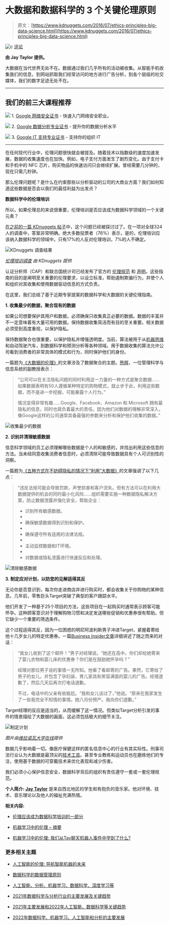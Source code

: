 # 大数据和数据科学的 3 个关键伦理原则

> 原文：[https://www.kdnuggets.com/2016/07/ethics-principles-big-data-science.html](https://www.kdnuggets.com/2016/07/ethics-principles-big-data-science.html)

![c](../Images/3d9c022da2d331bb56691a9617b91b90.png) [评论](#comments)

**由 Jay Taylor 提供。**

大数据在当代世界无处不在。数据通过我们几乎所有的活动被收集。从智能手机收集我们的信息，到网站抓取我们经常访问的地方进行广告分析，到各个层级的社交媒体，我们的数字足迹无处不在。

* * *

## 我们的前三大课程推荐

![](../Images/0244c01ba9267c002ef39d4907e0b8fb.png) 1. [Google 网络安全证书](https://www.kdnuggets.com/google-cybersecurity) - 快速入门网络安全职业。

![](../Images/e225c49c3c91745821c8c0368bf04711.png) 2. [Google 数据分析专业证书](https://www.kdnuggets.com/google-data-analytics) - 提升你的数据分析水平

![](../Images/0244c01ba9267c002ef39d4907e0b8fb.png) 3. [Google IT 支持专业证书](https://www.kdnuggets.com/google-itsupport) - 支持你的组织 IT

* * *

在任何现代行业中，伦理问题很快就会被提及。随着技术以指数级的速度加速发展，数据的收集速度也在加快。例如，电子支付方面发生了剧烈变化。由于支付卡和手机中的 NFC 芯片，购买物品的快速访问只会继续扩展。曾经需要几分钟的，现在只需几秒钟。

那么伦理问题呢？是什么在约束那些以分析驱动的公司的大商业方面？我们如何知道这些数据是否会以我们的最佳利益为出发点？

**数据科学中的伦理培训**

所以，如果伦理总的来说很重要，伦理培训是否应该成为数据科学领域的一个关键元素？

[在之前的一篇 KDnuggets 帖子](/2015/11/poll-ethics-part-data-science-training.html)中，这个问题已经被探讨过了。在一项对全球324人的调查中，答案非常明确。绝大多数投票者（76%）表示，是的，伦理培训应该纳入数据科学的领域中。只有17%的人反对伦理培训，7%的人不确定。

![KDnuggets 调查结果](../Images/44dff0f4bcccf0550e1d8c946ef8f1bd.png)

*[伦理培训调查](/polls/2015/data-science-ethics-training.html) 由 KDnuggets 提供*

认证分析师（CAP）和联合国统计司已经发布了官方的 [伦理规范](https://www.certifiedanalytics.org/ethics.php) 和 [声明](http://unstats.un.org/unsd/dnss/docViewer.aspx?docID=93#start)。这些指南的目的是阐明至关重要的伦理要求，以设立标准，帮助遏制欺骗行为，并使个人和组织对其收集和使用数据驱动信息的方式负责。

在这里，我们总结了基于近期专家提案的数据科学和大数据的关键伦理指南。

**1\. 收集最少的数据，聚合现有的数据**

如果公司想要保护其用户和数据，必须确保只收集真正必要的数据。数据的丰富并不一定意味着有大量可用的数据。保持数据收集简洁而有目的至关重要。相关数据必须受到高度重视，以保护隐私。

保持数据聚合也很重要，以保护隐私并增强透明度。当前，算法被用于从[机器思维](/2016/06/ethics-machine-learning-mlconf.html)和自动驾驶汽车，到数据科学和预测分析等各种领域。用于数据收集的算法允许公司看到消费者的非常具体的模式和行为，同时保护他们的身份。

一篇题为[《大数据的伦理》](http://www.forbes.com/sites/emc/2014/03/27/the-ethics-of-big-data/#58efc90b30c7)的文章涉及了数据聚合的主题。[熊辉](http://www.business.rutgers.edu/faculty-research/directory/xiong-hui)，一位管理科学与信息系统的副教授表示：

> “公司可以在关注隐私问题的同时利用这一力量的一种方式是聚合数据……如果数据表明有50人遵循某种特定的购物模式，就止步于此，利用这些数据，而不是进一步挖掘，可能暴露个人行为。”
> 
> 情况变得非常有趣……Google、Facebook、Amazon 和 Microsoft 拥有最隐私的信息，同时也肩负着最大的责任。因为他们对数据的理解非常深入，像Google这样的公司通常具备最强的参数来分析和保护他们收集的数据。”

![收集最少的数据](../Images/3b40921d24811ed318806f7e47ffd118.png)

**2\. 识别并清理敏感数据**

信息科学领域的员工必须理解哪些数据是个人的和敏感的，并找出利用这些信息的方法。当未经同意收集消费者信息时，必须清除可能导致数据具有个人可识别性的洞察。

一篇题为[《五种方式在不妨碍隐私的情况下“利用”大数据》](http://www.cgma.org/magazine/news/pages/20138540.aspx?TestCookiesEnabled=redirect)的文章强调了以下几点：

> “违反法规可能会导致罚款、声誉损害和客户流失。但有方法可以在利用大数据提供的机会的同时最小化风险……组织需要实施一种数据隐私解决方案，防止数据泄露并强化安全，帮助企业：
> 
> +   识别所有敏感数据。
> +   
> +   确保敏感数据得到识别和保护。
> +   
> +   确保遵守所有适用的法律法规。
> +   
> +   主动监控数据和IT环境。
> +   
> +   对数据或隐私泄露进行快速反应和处理。

![清除敏感数据](../Images/85abc6132affae9ed26ff4860eb0f845.png)

**3\. 制定应对计划，以防您的见解适得其反**

无论你是否意识到，每次你走进商店并进行购买时，都会收集关于你购物的某种信息。几年前，零售巨头Target突破了典型的客户跟踪水平。

他们开发了一种基于25个项目的方法，这些项目在一起购买时通常表示顾客可能怀孕。这种顾客意识对于理解购物习惯和决定发送哪些促销和优惠券很有帮助。但它缺少一个重要的筛选条件。

这个过程适得其反，因为一位困惑的明尼阿波利斯男子冲进Target，紧握着寄给他十几岁女儿的特定优惠券。一篇[Business Insider文章](http://www.businessinsider.com/the-incredible-story-of-how-target-exposed-a-teen-girls-pregnancy-2012-2)详细讲述了随之而来的对话：

> “我女儿收到了这个邮件！”男子对经理说。“她还在高中，你们却给她寄来了婴儿衣物和婴儿床的优惠券？你们是在鼓励她怀孕吗？”
> 
> 经理对那位男子说的事情一无所知。他看了看邮寄的广告。果然，它寄给了男子的女儿，并包含了孕妇装、育儿家具和笑容满面的婴儿的广告。经理道歉了，然后几天后再次打电话道歉。
> 
> 不过，电话中的父亲有些尴尬。“我和女儿谈过了，”他说。“原来在我家发生了一些我完全不知情的事情。她八月份预产。我向你们道歉。”

Target经理的反应是适当的，从而缓解了这一情况。但类似Target分析引发的事件的情景描绘了大数据的画面，这必须包括极大的细节关注。

![制定计划](../Images/3523a9926a6ea1b3d16a2ccbe9d048d9.png)

*图片由[维拉诺瓦大学在线](http://taxandbusinessonline.villanova.edu/)提供*

数据几乎影响着一切。像医疗保健这样的匿名信息中心的行业有其实际性。刑事司法行业认为大数据是最顶尖的[技术工具](http://cjonline.uc.edu/resources/news/technology-tools-of-the-trade/)。甚至专业教练和运动员也在磨练他们的专注，使用基于数据的可穿戴技术来优化表现和减少伤害。

我们必须小心保护信息安全，数据科学背后的组织有责任遵守一套或一套伦理规范。

**个人简介: [Jay Taylor](https://twitter.com/earthmovements)** 是来自西北地区的学生和有抱负的音乐家。他对环境、技术、音乐理论以及他人的福祉充满热情。

**相关内容:**

+   [伦理应该成为数据科学培训的一部分](/2015/11/poll-ethics-part-data-science-training.html)

+   [机器学习中的伦理 – 摘要](/2016/06/ethics-machine-learning-mlconf.html)

+   [机器学习中的伦理: 我们从Tay聊天机器人事件中学到了什么?](/2016/03/ethics-machine-learning-tay-chatbot-fiasco.html)

### 更多相关主题

+   [人工智能的伦理: 导航智能机器的未来](https://www.kdnuggets.com/2023/04/ethics-ai-navigating-future-intelligent-machines.html)

+   [数据科学的数据管理原则](https://www.kdnuggets.com/data-management-principles-for-data-science)

+   [人工智能、分析、机器学习、数据科学、深度学习等](https://www.kdnuggets.com/2021/12/developments-predictions-ai-machine-learning-data-science-research.html)

+   [2021年数据科学与分析行业的主要发展及关键趋势](https://www.kdnuggets.com/2021/12/developments-predictions-data-science-analytics-industry.html)

+   [2021年主要发展和2022年人工智能、数据科学等关键趋势](https://www.kdnuggets.com/2021/12/trends-ai-data-science-ml-technology.html)

+   [2022年数据科学、机器学习、人工智能和分析的主要发展](https://www.kdnuggets.com/2022/12/key-data-science-machine-learning-ai-analytics-developments-2022.html)
